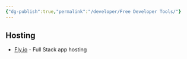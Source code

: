 ```yaml
---
{"dg-publish":true,"permalink":"/developer/Free Developer Tools/"}
---
```



## Hosting
- [Fly.io](https://fly.io/) - Full Stack app hosting